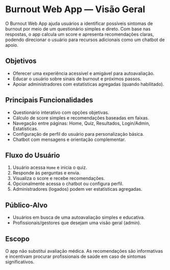 # Burnout Web App — Visão Geral

O Burnout Web App ajuda usuários a identificar possíveis sintomas de burnout por meio de um questionário simples e direto. Com base nas respostas, o app calcula um score e apresenta recomendações claras, podendo direcionar o usuário para recursos adicionais como um chatbot de apoio.

## Objetivos
- Oferecer uma experiência acessível e amigável para autoavaliação.
- Educar o usuário sobre sinais de burnout e próximos passos.
- Apoiar administradores com estatísticas agregadas (quando habilitado).

## Principais Funcionalidades
- Questionário interativo com opções objetivas.
- Cálculo de score simples e recomendações baseadas em faixas.
- Navegação entre páginas: Home, Quiz, Resultados, Login/Admin, Estatísticas.
- Configuração de perfil do usuário para personalização básica.
- Chatbot com mensagens e orientação complementar.

## Fluxo do Usuário
1. Usuário acessa `Home` e inicia o quiz.
2. Responde às perguntas e envia.
3. Visualiza o score e recebe recomendações.
4. Opcionalmente acessa o chatbot ou configura perfil.
5. Administradores (logados) podem ver estatísticas agregadas.

## Público-Alvo
- Usuários em busca de uma autoavaliação simples e educativa.
- Profissionais/gestores que desejam uma visão geral (admin).

## Escopo
O app não substitui avaliação médica. As recomendações são informativas e incentivam procurar profissionais de saúde em caso de sintomas significativos.